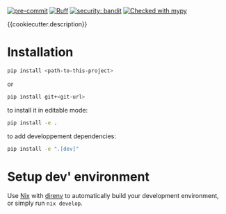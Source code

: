 [![pre-commit](https://img.shields.io/badge/pre--commit-enabled-brightgreen?logo=pre-commit)](https://github.com/pre-commit/pre-commit)
[![Ruff](https://img.shields.io/endpoint?url=https://raw.githubusercontent.com/astral-sh/ruff/main/assets/badge/v2.json)](https://github.com/astral-sh/ruff)
[![security: bandit](https://img.shields.io/badge/security-bandit-yellow.svg)](https://github.com/PyCQA/bandit)
[![Checked with mypy](https://www.mypy-lang.org/static/mypy_badge.svg)](https://mypy-lang.org/)

{{cookiecutter.description}}

# Installation

```bash
pip install <path-to-this-project>
```
or
```bash
pip install git+<git-url>
```

to install it in editable mode:
```bash
pip install -e .
```

to add developpement dependencies:
```bash
pip install -e ".[dev]"
```

# Setup dev' environment

Use [Nix](https://zero-to-nix.com/) with [direnv](https://github.com/nix-community/nix-direnv) to automatically build your development environment,
or simply run `nix develop`.
